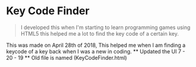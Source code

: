 # Key Code Finder
> I developed this when I'm starting to learn programming games using HTML5 this helped me a lot to find the key code of a certain key.

This was made on April 28th of 2018, This helped me when I am finding a keycode of a key back when I was a new in coding.
** Updated the UI 7 - 20 - 19
** Old file is named (KeyCodeFinder.html)
